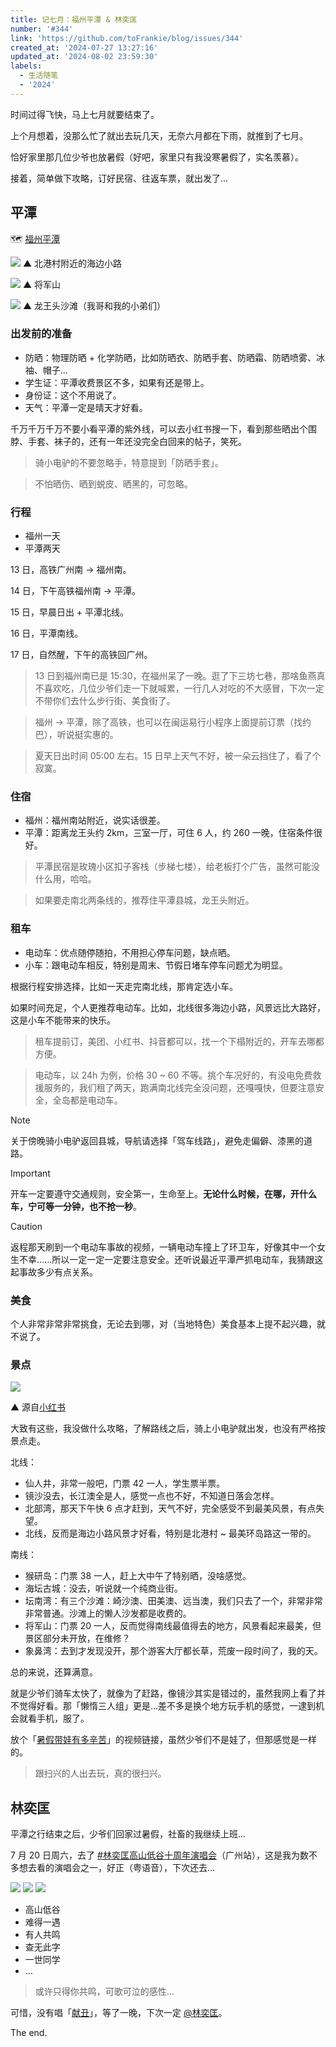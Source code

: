 ```yaml
---
title: 记七月：福州平潭 & 林奕匡
number: '#344'
link: 'https://github.com/toFrankie/blog/issues/344'
created_at: '2024-07-27 13:27:16'
updated_at: '2024-08-02 23:59:30'
labels:
  - 生活随笔
  - '2024'
---
```

时间过得飞快，马上七月就要结束了。

上个月想着，没那么忙了就出去玩几天，无奈六月都在下雨，就推到了七月。

恰好家里那几位少爷也放暑假（好吧，家里只有我没寒暑假了，实名羡慕）。

接着，简单做下攻略，订好民宿、往返车票，就出发了...

## 平潭

🗺️ [福州平潭](https://map.baidu.com/search/%E5%B9%B3%E6%BD%AD%E5%8E%BF/@13321495.643414633,2918621.435,10.7z?querytype=s&da_src=shareurl&wd=%E5%B9%B3%E6%BD%AD%E5%8E%BF&c=257&src=0&wd2=%E7%A6%8F%E5%B7%9E%E5%B8%82%E5%B9%B3%E6%BD%AD%E5%8E%BF&pn=0&sug=1&l=13&b=(12596475,2612157;12670459,2649469)&from=webmap&biz_forward=%7B%22scaler%22:2,%22styles%22:%22pl%22%7D&sug_forward=e520bbe3e517aeb949fc8dee&device_ratio=2)

![](https://github.com/user-attachments/assets/646d287a-7f90-4726-826b-c53093e4f4b1)
▲ 北港村附近的海边小路

![](https://github.com/user-attachments/assets/6d0b8539-3984-4b96-89f7-163eb91f9366)
▲ 将军山

![](https://github.com/user-attachments/assets/c43d46c1-e3d2-4add-acf6-8afcfec7fe39)
▲ 龙王头沙滩（我哥和我的小弟们）

### 出发前的准备

- 防晒：物理防晒 + 化学防晒，比如防晒衣、防晒手套、防晒霜、防晒喷雾、冰袖、帽子...
- 学生证：平潭收费景区不多，如果有还是带上。
- 身份证：这个不用说了。
- 天气：平潭一定是晴天才好看。

千万千万千万不要小看平潭的紫外线，可以去小红书搜一下，看到那些晒出个围脖、手套、袜子的，还有一年还没完全白回来的帖子，笑死。

> 骑小电驴的不要忽略手，特意提到「防晒手套」。

> 不怕晒伤、晒到蜕皮、晒黑的，可忽略。

### 行程

- 福州一天
- 平潭两天

13 日，高铁广州南 → 福州南。

14 日，下午高铁福州南 → 平潭。

15 日，早晨日出 + 平潭北线。

16 日，平潭南线。

17 日，自然醒，下午的高铁回广州。

> 13 日到福州南已是 15:30，在福州呆了一晚。逛了下三坊七巷，那啥鱼燕真不喜欢吃，几位少爷们走一下就喊累，一行几人对吃的不大感冒，下次一定不带你们去什么步行街、美食街了。

> 福州 → 平潭，除了高铁，也可以在闽运易行小程序上面提前订票（找约巴），听说挺实惠的。

> 夏天日出时间 05:00 左右。15 日早上天气不好，被一朵云挡住了，看了个寂寞。


### 住宿

- 福州：福州南站附近，说实话很差。
- 平潭：距离龙王头约 2km，三室一厅，可住 6 人，约 260 一晚，住宿条件很好。

> 平潭民宿是玫瑰小区扣子客栈（步梯七楼），给老板打个广告，虽然可能没什么用，哈哈。

> 如果要走南北两条线的，推荐住平潭县城，龙王头附近。

### 租车

- 电动车：优点随停随拍，不用担心停车问题，缺点晒。
- 小车：跟电动车相反，特别是周末、节假日堵车停车问题尤为明显。

根据行程安排选择，比如一天走完南北线，那肯定选小车。

如果时间充足，个人更推荐电动车。比如，北线很多海边小路，风景远比大路好，这是小车不能带来的快乐。

> 租车提前订，美团、小红书、抖音都可以，找一个下榻附近的，开车去哪都方便。

> 电动车，以 24h 为例，价格 30 ~ 60 不等。挑个车况好的，有没电免费救援服务的，我们租了两天，跑满南北线完全没问题，还嘎嘎快，但要注意安全，全岛都是电动车。

> [!NOTE]
> 关于傍晚骑小电驴返回县城，导航请选择「驾车线路」，避免走偏僻、漆黑的道路。

> [!IMPORTANT]
> 开车一定要遵守交通规则，安全第一，生命至上。**无论什么时候，在哪，开什么车，宁可等一分钟，也不抢一秒**。

> [!CAUTION]
> 返程那天刷到一个电动车事故的视频，一辆电动车撞上了环卫车，好像其中一个女生不幸......所以一定一定一定要注意安全。还听说最近平潭严抓电动车，我猜跟这起事故多少有点关系。

### 美食

个人非常非常非常挑食，无论去到哪，对（当地特色）美食基本上提不起兴趣，就不说了。

### 景点


![](https://cdn.jsdelivr.net/gh/toFrankie/blog@main/images/2024/7/1722067146764.png)

▲ 源自[小红书](https://www.xiaohongshu.com/explore/65f44036000000001203ca3c)

大致有这些，我没做什么攻略，了解路线之后，骑上小电驴就出发，也没有严格按景点走。

北线：

- 仙人井，非常一般吧，门票 42 一人，学生票半票。
- 镜沙没去，长江澳全是人，感觉一点也不好，不知道日落会怎样。
- 北部湾，那天下午快 6 点才赶到，天气不好，完全感受不到最美风景，有点失望。
- 北线，反而是海边小路风景才好看，特别是北港村 ~ 最美环岛路这一带的。

南线：

- 猴研岛：门票 38 一人，赶上大中午了特别晒，没啥感觉。
- 海坛古城：没去，听说就一个纯商业街。
- 坛南湾：有三个沙滩：崎沙澳、田美澳、远当澳，我们只去了一个，非常非常非常普通。沙滩上的懒人沙发都是收费的。
- 将军山：门票 20 一人，反而觉得南线最值得去的地方，风景看起来最美，但景区部分未开放，在维修？
- 象鼻湾：去到才发现没开，那个游客大厅都长草，荒废一段时间了，我的天。

总的来说，还算满意。

就是少爷们骑车太快了，就像为了赶路，像镜沙其实是错过的，虽然我网上看了并不觉得好看。那「懒惰三人组」更是...差不多是换个地方玩手机的感觉，一逮到机会就看手机，服了。

放个「[暑假带娃有多辛苦](https://www.douyin.com/video/7394663938685668635)」的视频链接，虽然少爷们不是娃了，但那感觉是一样的。

> 跟扫兴的人出去玩，真的很扫兴。

## 林奕匡

平潭之行结束之后，少爷们回家过暑假，社畜的我继续上班...

7 月 20 日周六，去了 [#林奕匡高山低谷十周年演唱会](https://www.xiaohongshu.com/search_result?keyword=%25E6%259E%2597%25E5%25A5%2595%25E5%258C%25A1%25E9%25AB%2598%25E5%25B1%25B1%25E4%25BD%258E%25E8%25B0%25B7%25E5%258D%2581%25E5%2591%25A8%25E5%25B9%25B4&source=web_note_detail_r10)（广州站），这是我为数不多想去看的演唱会之一，好正（粤语音），下次还去...

![](https://github.com/user-attachments/assets/cf36e733-0160-4e82-9e1b-3a4d7e7a953d)
![](https://github.com/user-attachments/assets/eff59dae-334f-4545-8917-d26927deff9e)
![](https://github.com/user-attachments/assets/fb7aaf28-883d-4099-aeed-cac8b7405c8b)

- 高山低谷
- 难得一遇
- 有人共鸣
- 查无此字
- 一世同学
- ...

> 或许只得你共鸣，可歌可泣的感性...

可惜，没有唱「[献丑](https://music.apple.com/cn/album/%E7%8C%AE%E4%B8%91/1708384411?i=1708384422)」，等了一晚，下次一定 [@林奕匡](https://www.instagram.com/saxyphil/)。

The end.

